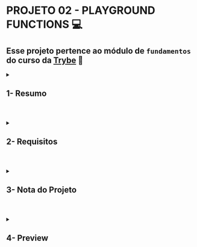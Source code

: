 # PROJETO 02 - PLAYGROUND FUNCTIONS :computer:

## Esse projeto pertence ao módulo de `fundamentos` do curso da [Trybe](https://www.betrybe.com/) :green_heart:

<details>
 
<summary>
  
## 1- Resumo
  
</summary>
  
Neste projeto usei lógica de programação para implementar funções a fim de atingir um determinado resultado pré-determinado. Desde o início é importante saber quebrar grandes problemas em problemas menores usando a lógica de programação na resolução. Veja mais abaixo!
  
</details>

#

<details>
 
<summary>
 
## 2- Requisitos

</summary>

### I. Crie uma função usando o operador &&

### II. Crie uma função que calcula a área de um triângulo

### III. Crie uma função que divida uma frase

### IV. Crie uma função que use concatenação de strings

### V. Crie uma função que calcula a quantidade de pontos em um campeonato de futebol

### VI. Crie uma função que calcula o número de repetições do maior número

### VII. Crie uma função de Caça ao Rato

### VIII. Crie uma função FizzBuzz

### IX. Crie uma função que Codifique e Decodifique

### X. Crie uma função de Lista de Tecnologias

---
 
## Requisitos Bônus

### XI. Crie uma função de número de telefone

### XII. Crie uma função que teste a condição de existência de um triângulo

### XIII. Crie uma função de boas vindas ao Bar da Trybe!

</details>

# 

<details>
 
<summary>

## 3- Nota do Projeto
 
</summary>

## 100% :heavy_check_mark:

![Project-Lessons-Learned-Grade]()

</details> 
 
# 

<details>
 
<summary>

## 4- Preview

</summary>

  
![Project-Lessons-Learned-Preview]()
  
</details>
